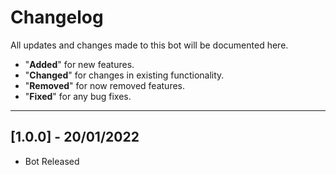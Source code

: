 # Changelog
All updates and changes made to this bot will be documented here.

- "**Added**" for new features.
- "**Changed**" for changes in existing functionality.
- "**Removed**" for now removed features.
- "**Fixed**" for any bug fixes.
---

## [1.0.0] - 20/01/2022
- Bot Released
